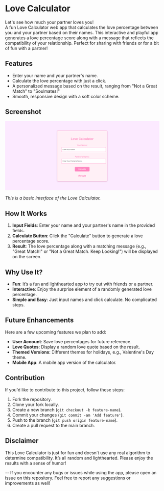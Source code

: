 # Love Calculator

Let's see how much your partner loves you!  
A fun Love Calculator web app that calculates the love percentage between you and your partner based on their names. This interactive and playful app generates a love percentage score along with a message that reflects the compatibility of your relationship. Perfect for sharing with friends or for a bit of fun with a partner!


## Features

- Enter your name and your partner's name.
- Calculate the love percentage with just a click.
- A personalized message based on the result, ranging from "Not a Great Match" to "Soulmates!"
- Smooth, responsive design with a soft color scheme.

## Screenshot

![Love Calculator Interface](image.png)

*This is a basic interface of the Love Calculator.*

## How It Works

1. **Input Fields**: Enter your name and your partner's name in the provided fields.
2. **Calculate Button**: Click the "Calculate" button to generate a love percentage score.
3. **Result**: The love percentage along with a matching message (e.g., "Great Match!" or "Not a Great Match. Keep Looking!") will be displayed on the screen.

## Why Use It?

- **Fun**: It’s a fun and lighthearted app to try out with friends or a partner.
- **Interactive**: Enjoy the surprise element of a randomly generated love percentage.
- **Simple and Easy**: Just input names and click calculate. No complicated steps.

## Future Enhancements

Here are a few upcoming features we plan to add:

- **User Account**: Save love percentages for future reference.
- **Love Quotes**: Display a random love quote based on the result.
- **Themed Versions**: Different themes for holidays, e.g., Valentine's Day theme.
- **Mobile App**: A mobile app version of the calculator.

## Contribution

If you'd like to contribute to this project, follow these steps:

1. Fork the repository.
2. Clone your fork locally.
3. Create a new branch (`git checkout -b feature-name`).
4. Commit your changes (`git commit -am 'Add feature'`).
5. Push to the branch (`git push origin feature-name`).
6. Create a pull request to the main branch.

## Disclaimer

This Love Calculator is just for fun and doesn't use any real algorithm to determine compatibility. It’s all random and lighthearted. Please enjoy the results with a sense of humor!

--
If you encounter any bugs or issues while using the app, please open an issue on this repository. Feel free to report any suggestions or improvements as well!



